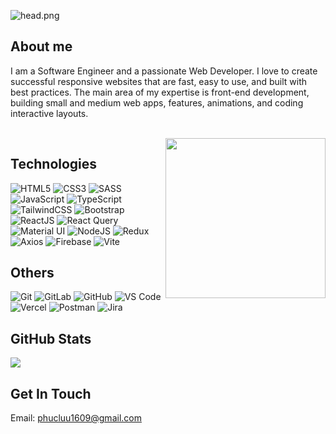 ![head.png](https://user-images.githubusercontent.com/50391243/207243119-90645955-0591-47a0-ba25-281c2f0edfce.png)

## About me
<p>I am a Software Engineer and a passionate Web Developer. I love to create successful responsive websites that are fast, easy to use, and built with best practices. The main area of my expertise is front-end development, building small and medium web apps, features, animations, and coding interactive layouts.</p>

<br/>

<img src="https://media2.giphy.com/media/qgQUggAC3Pfv687qPC/giphy.gif?cid=790b76118a4a3e9aff6b041e706accd77cfb7303948b4b1d&rid=giphy.gif&ct=g" align="right" width="256"/>

## Technologies

![HTML5](https://img.shields.io/badge/HTML5-%23E34F26.svg?style=flat-square&logo=html5&logoColor=white)
![CSS3](https://img.shields.io/badge/CSS3-%231572B6.svg?style=flat-square&logo=css3&logoColor=white)
![SASS](https://img.shields.io/badge/SASS-hotpink.svg?style=flat-square&logo=SASS&logoColor=white)
![JavaScript](https://img.shields.io/badge/JavaScript-%23323330.svg?style=flat-square&logo=javascript&logoColor=%23F7DF1E)
![TypeScript](https://img.shields.io/badge/TypeScript-%233178C6.svg?style=flat-square&logo=typescript&logoColor=white)
![TailwindCSS](https://img.shields.io/badge/Tailwindcss-%2338B2AC.svg?style=flat-square&logo=tailwind-css&logoColor=white)
![Bootstrap](https://img.shields.io/badge/Bootstrap-8E2DE2.svg?style=flat-square&logo=bootstrap&logoColor=white)
![ReactJS](https://img.shields.io/badge/Reactjs-%23323330.svg?style=flat-square&logo=react&logoColor=%2361DAFB)
![React Query](https://img.shields.io/badge/React_Query-%23FF4154.svg?style=flat-square&logo=react&logoColor=white)
![Material UI](https://img.shields.io/badge/Mui-2F58CD.svg?style=flat-square&logo=mui&logoColor=%2361DAFB)
![NodeJS](https://img.shields.io/badge/Node.js-6DA55F.svg?style=flat-square&logo=node.js&logoColor=white)
![Redux](https://img.shields.io/badge/Redux-%23764ABC.svg?style=flat-square&logo=redux&logoColor=white)
![Axios](https://img.shields.io/badge/Axios-%23000000.svg?style=flat-square&logo=axios&logoColor=white)
![Firebase](https://img.shields.io/badge/Firebase-%23FFCA28.svg?style=flat-square&logo=firebase&logoColor=black)
![Vite](https://img.shields.io/badge/Vite-%232C3E50.svg?style=flat-square&logo=vite&logoColor=white)


## Others

![Git](https://img.shields.io/badge/-Git-%23F05032?style=flat-square&logo=git&logoColor=%23ffffff)
![GitLab](https://img.shields.io/badge/-GitLab-FCA121?style=flat-square&logo=gitlab)
![GitHub](https://img.shields.io/badge/-GitHub-181717?style=flat-square&logo=github)
![VS Code](http://img.shields.io/badge/-VS%20Code-007ACC?style=flat-square&logo=visual-studio-code&logoColor=ffffff)
![Vercel](https://img.shields.io/badge/Vercel-%23000000.svg?style=flat-square&logo=vercel&logoColor=white)
![Postman](https://img.shields.io/badge/Postman-%23FF6C37.svg?style=flat-square&logo=postman&logoColor=white)
![Jira](https://img.shields.io/badge/Jira-%230A0D4D.svg?style=flat-square&logo=jira&logoColor=white)

## GitHub Stats
<img src="https://github-readme-stats.vercel.app/api?username=hphuc1609&show_icons=true&theme=radical&title_color=8E2DE2&text_color=fff&icon_color=8E2DE2"/>

## Get In Touch
<p>Email: <a href="mailto:phucluu1609@gmail.com">phucluu1609@gmail.com</a></p>
